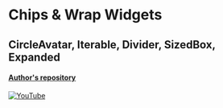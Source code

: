 # Chips & Wrap Widgets
## CircleAvatar, Iterable, Divider, SizedBox, Expanded
#### [Author's repository](https://github.com/TheTechDesigner/Chip-Wrap)

[![YouTube](https://img.youtube.com/vi/x3HP_oPL6WA/0.jpg)](https://youtu.be/x3HP_oPL6WA "Chip, Wrap | CircleAvatar, Iterable, Divider, SizedBox, Expanded")